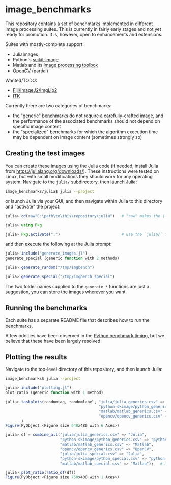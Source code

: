 # image_benchmarks

This repository contains a set of benchmarks implemented in different image processing suites.
This is currently in fairly early stages and not yet ready for promotion.
It is, however, open to enhancements and extensions.

Suites with mostly-complete support:

- JuliaImages
- Python's [scikit-image](https://scikit-image.org/)
- Matlab and its [image processing toolbox](https://www.mathworks.com/products/image.html)
- [OpenCV](https://opencv.org/) (partial)

Wanted/TODO:

- [Fiji/ImageJ2/ImgLib2](https://imagej.net/software/fiji/)
- [ITK](https://itk.org/)

Currently there are two categories of benchmarks:

- the "generic" benchmarks do not require a carefully-crafted image,
  and the performance of the associated benchmarks should not depend
  on specific image content
- the "specialized" benchmarks for which the algorithm execution time
  may be dependent on image content (sometimes strongly so)

## Creating the test images

You can create these images using the Julia code (if needed, install Julia from https://julialang.org/downloads/).
These instructions were tested on Linux, but with small modifications they should work for any operating system.
Navigate to the `julia/` subdirectory, then launch Julia:

```sh
image_benchmarks/julia$ julia --project
```

or launch Julia via your GUI, and then navigate within Julia to this directory and "activate" the project:

```julia
julia> cd(raw"C:\path\to\this\repository\julia")   # "raw" makes the \ non-escaping

julia> using Pkg

julia> Pkg.activate(".")                           # use the `julia/` folder's Project.toml
```

and then execute the following at the Julia prompt:

```julia
julia> include("generate_images.jl")
generate_special (generic function with 2 methods)

julia> generate_random("/tmp/imgbench")

julia> generate_special("/tmp/imgbench_special")
```

The two folder names supplied to the `generate_*` functions are just a suggestion, you can store the images wherever you want.

## Running the benchmarks

Each suite has a separate README file that describes how to run the benchmarks.

A few oddities have been observed in the
[Python benchmark timing](https://stackoverflow.com/questions/69164027/unreliable-results-from-timeit-cache-issue),
but we believe that these have been largely resolved.

## Plotting the results

Navigate to the top-level directory of this repository, and then launch Julia:

```sh
image_benchmarks$ julia --project
```

```julia
julia> include("plotting.jl")
plot_ratio (generic function with 1 method)

julia> taskplots(randomtag, randomlabel, "julia/julia_generics.csv" => "Julia",
                                         "python-skimage/python_generics.csv" => "python-skimage",
                                         "matlab/matlab_generics.csv" => "Matlab",
                                         "opencv/opencv_generics.csv" => "OpenCV",
       )
Figure(PyObject <Figure size 640x480 with 6 Axes>)

julia> df = combine_all("julia/julia_generics.csv" => "Julia",
                        "python-skimage/python_generics.csv" => "python-skimage",
                        "matlab/matlab_generics.csv" => "Matlab",
                        "opencv/opencv_generics.csv" => "OpenCV",
                        "julia/julia_special.csv" => "Julia",
                        "python-skimage/python_special.csv" => "python-skimage",
                        "matlab/matlab_special.csv" => "Matlab");   # makes a DataFrame

julia> plot_ratio(ratio_df(df))
Figure(PyObject <Figure size 750x400 with 1 Axes>)
```
